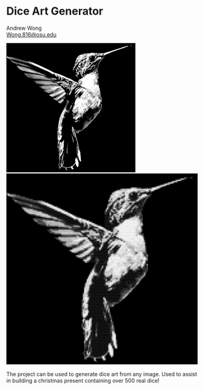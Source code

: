 # Dice Art Generator
Andrew Wong <br>
Wong.816@osu.edu

![Input](images/Bird.JPG)
![Output](images/Output.JPG)

The project can be used to generate dice art from any image. Used to assist in building a christmas present containing over 500 real dice!
